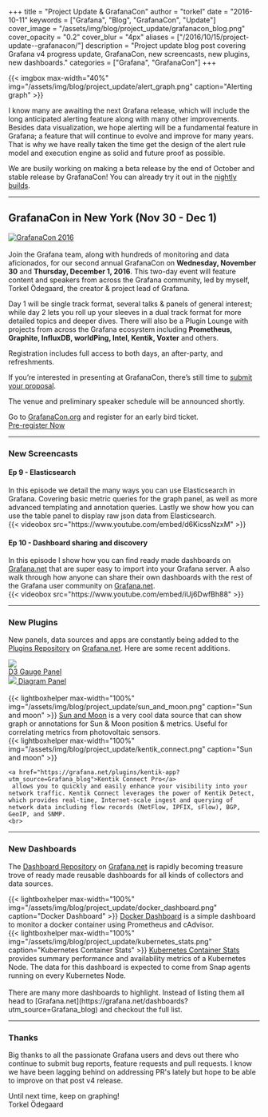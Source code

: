 +++
title = "Project Update & GrafanaCon"
author = "torkel"
date = "2016-10-11"
keywords = ["Grafana", "Blog", "GrafanaCon", "Update"]
cover_image = "/assets/img/blog/project_update/grafanacon_blog.png"
cover_opacity = "0.2"
cover_blur = "4px"
aliases = ["/2016/10/15/project-update--grafanacon/"]
description = "Project update blog post covering Grafana v4 progress update, GrafanaCon, new screencasts, new plugins, new dashboards."
categories = ["Grafana", "GrafanaCon"]
+++

{{< imgbox max-width="40%" img="/assets/img/blog/project_update/alert_graph.png" caption="Alerting graph" >}}

I know many are awaiting the next Grafana release, which will include the long anticipated alerting
feature along with many other improvements. Besides data visualization, we hope alerting will be a
fundamental feature in Grafana; a feature that will continue to evolve and improve for many years.
That is why we have really taken the time get the design of the alert rule model and execution
engine as solid and future proof as possible.

We are busily working on making a beta release by the end of October and stable release by GrafanaCon!
You can already try it out in the [nightly builds](https://grafana.com/grafana/download).

<div class="clearfix"></div>

<hr />

## GrafanaCon in New York (Nov 30 - Dec 1)

<a href="http://grafanacon.org" target="_blank"><img src="/assets/img/blog/project_update/grafanacon_blog_list.png" alt="GrafanaCon 2016" title="GrafanaCon 2016"/></a><br /><br />
Join the Grafana team, along with hundreds of monitoring and data aficionados, for our second annual
GrafanaCon on <strong>Wednesday, November 30</strong> and <strong>Thursday, December 1, 2016</strong>. This two-day event will feature content
and speakers from across the Grafana community, led by myself, Torkel Ödegaard, the creator & project lead of Grafana.

Day 1 will be single track format, several talks & panels of general interest; while day 2 lets you roll up your sleeves in a dual track format for more detailed topics and deeper dives.  There will also be a Plugin Lounge with projects from across the Grafana ecosystem including <strong>Prometheus, Graphite, InfluxDB, worldPing, Intel, Kentik, Voxter</strong> and others.

Registration includes full access to both days, an after-party, and refreshments.

If you’re interested in presenting at GrafanaCon, there’s still time to <a href="http://raintank.io/grafanacon-2016?utm_source=grafana_blog" target="_blank">submit your proposal</a>.

The venue and preliminary speaker schedule will be announced shortly.

Go to [GrafanaCon.org](http://grafanacon.org) and register for an early bird ticket.
<br/>
<a href="http://grafanacon.org" class="button secondary radius">Pre-register Now</a>

<hr />

### New Screencasts

#### Ep 9 - Elasticsearch

<div class="row row--no-gutters">
  <div class="col col--md-6">
    In this episode we detail the many ways you can use Elasticsearch in Grafana. Covering basic metric
    queries for the graph panel, as well as more advanced templating and annotation queries. Lastly
    we show how you can use the table panel to display raw json data from Elasticsearch.
  </div>
  <div class="col col--md-6">
    {{< videobox src="https://www.youtube.com/embed/d6KicssNzxM" >}}
  </div>
</div>

#### Ep 10 - Dashboard sharing and discovery

<div class="row row--no-gutters">
  <div class="col col--md-6">
    In this episode I show how you can find ready made dashboards on <a href="https://grafana.net?utm_source=Grafana_blog" target="_blank">Grafana.net</a> that
    are super easy to import into your Grafana server. A also walk through how anyone
    can share their own dashboards with the rest of the Grafana user community on <a href="https://grafana.net?utm_source=Grafana_blog" target="_blank">Grafana.net</a>.
  </div>
  <div class="col col--md-6">
    {{< videobox src="https://www.youtube.com/embed/iUj6DwfBh88" >}}
  </div>
</div>


<div class="clearfix"></div>

<hr />

### New Plugins

New panels, data sources and apps are constantly being added to the [Plugins Repository](https://grafana.net/plugins?utm_source=Grafana_blog) on [Grafana.net](https://grafana.net?utm_source=Grafana_blog).
Here are some recent additions.

<div class="row row--no-gutters">
  <div class="col col--md-6">
    <a href="https://grafana.net/plugins/briangann-gauge-panel">
      <img src="/assets/img/blog/project_update/d3_gauge.png">
    </a>
    <br>
    <a href="https://grafana.net/plugins/briangann-gauge-panel">D3 Gauge Panel</a>
  </div>
  <div class="col col--md-6">
    <a href="https://grafana.net/plugins/jdbranham-diagram-panel">
      <img src="/assets/img/blog/project_update/diagram_panel.png">
    </a>
    <a href="https://grafana.net/plugins/jdbranham-diagram-panel">Diagram Panel</a>
  </div>
</div>

<br>

<div class="row row--no-gutters">
  <div class="col col--md-6">
   {{< lightboxhelper max-width="100%" img="/assets/img/blog/project_update/sun_and_moon.png" caption="Sun and moon" >}}
   <a href="https://grafana.net/plugins/fetzerch-sunandmoon-datasource?utm_source=Grafana_blog">Sun and Moon</a> is a very cool data source that can show graph or annotations for Sun &amp; Moon position &amp; metrics.
   Useful for correlating metrics from photovoltaic sensors.
  </div>
  <div class="col col--md-6">
    {{< lightboxhelper max-width="100%" img="/assets/img/blog/project_update/kentik_connect.png" caption="Sun and moon" >}}

    <a href="https://grafana.net/plugins/kentik-app?utm_source=Grafana_blog">Kentik Connect Pro</a>
     allows you to quickly and easily enhance your visibility into your network traffic. Kentik Connect leverages the power of Kentik Detect, which provides real-time, Internet-scale ingest and querying of network data including flow records (NetFlow, IPFIX, sFlow), BGP, GeoIP, and SNMP.
    <br>
  </div>
</div>

<hr />

### New Dashboards

The [Dashboard Repository](https://grafana.net/dashboards?utm_source=Grafana_blog) on [Grafana.net](https://grafana.net?utm_source=Grafana_blog) is rapidly becoming
treasure trove of ready made reusable dashboards for all kinds of collectors and data sources.

<div class="row row--no-gutters">
  <div class="col col--md-6">
   {{< lightboxhelper max-width="100%" img="/assets/img/blog/project_update/docker_dashboard.png" caption="Docker Dashboard" >}}
   <a href="https://grafana.net/dashboards/179?utm_source=Grafana_blog">Docker Dashboard</a> is a simple dashboard to monitor a docker
   container using Prometheus and cAdvisor.
  </div>
  <div class="col col--md-6">
    {{< lightboxhelper max-width="100%" img="/assets/img/blog/project_update/kubernetes_stats.png" caption="Kubernetes Container Stats" >}}
    <a href="https://grafana.net/dashboards/482?utm_source=Grafana_blog">Kubernetes Container Stats</a> provides summary performance and availability metrics of a Kubernetes Node. The data for this dashboard is expected to come from Snap agents running on every Kubernetes Node.
  </div>
</div>

<br>
There are many more dashboards to highlight. Instead of listing them all head to [Grafana.net](https://grafana.net/dashboards?utm_source=Grafana_blog)
and checkout the full list.

<hr />

### Thanks

Big thanks to all the passionate Grafana users and devs out there who continue to submit bug reports, feature
requests and pull requests. I know we have been lagging behind on addressing PR's lately but hope to be able to improve on
that post v4 release.

Until next time, keep on graphing!<br>
Torkel Ödegaard
